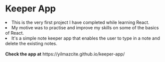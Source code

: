 # Keeper App

<li>This is the very first project I have completed while learning React.</li>
<li>My motive was to practise and improve my skills on some of the basics of React.</li>
<li>It's a simple note keeper app that enables the user to type in a note and delete the existing notes.</li><br>
<b>Check the app at</b> https://yilmazcite.github.io/keeper-app/

